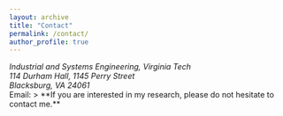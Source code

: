 ```yaml
---
layout: archive
title: "Contact"
permalink: /contact/
author_profile: true
---
```

<address>
 Industrial and Systems Engineering, Virginia Tech <br /> 114 Durham Hall, 1145 Perry Street <br /> Blacksburg, VA 24061
</address>
Email: <boshen@vt.edu>
<!-- Email: boshen [at] vt.edu -->
> **If you are interested in my research, please do not hesitate to contact me.**
